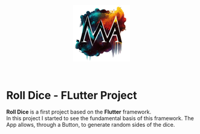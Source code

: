 <br>

<p align="center"><a href="https://github.com/MicheleAbategiovanni" target="_blank"><img src="logo.png" width="150" alt="Michele Abategiovanni Logo"></a></p>


<br>

# <strong>Roll Dice - FLutter Project</strong>

<strong>Roll Dice</strong> is a first project based on the <strong>Flutter</strong> framework. <br>
In this project I started to see the fundamental basis of this framework.
The App allows, through a Button, to generate random sides of the dice. <br>
